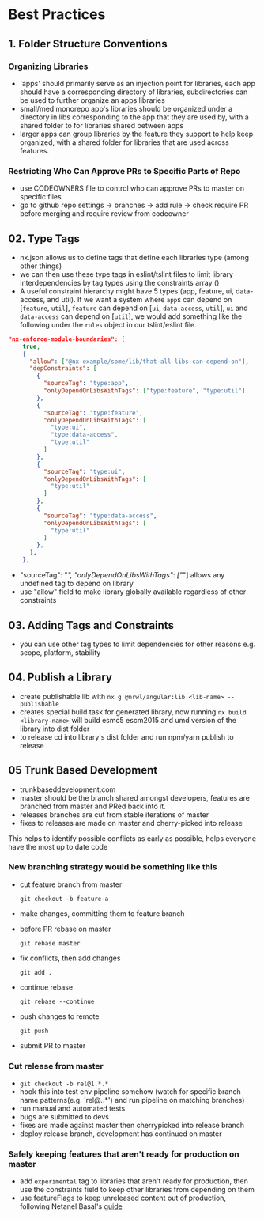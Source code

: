 
# Best Practices
## 1. Folder Structure Conventions
  ### Organizing Libraries

  - 'apps' should primarily serve as an injection point for libraries, each app should have a corresponding directory of libraries, subdirectories can be used to further organize an apps libraries
  - small/med monorepo app's libraries should be organized under a directory in libs corresponding to the app that they are used by, with a shared folder to for libraries shared between apps
  - larger apps can group libraries by the feature they support to help keep organized, with a shared folder for libraries that are used across features.

  ### Restricting Who Can Approve PRs to Specific Parts of Repo
  - use CODEOWNERS file to control who can approve PRs to master on specific files
  - go to github repo settings -> branches -> add rule -> check require PR before merging and require review from codeowner

## 02. Type Tags
  - nx.json allows us to define tags that define each libraries type (among other things)
  - we can then use these type tags in eslint/tslint files to limit library interdependencies by tag types using the constraints array ()
  - A useful constraint hierarchy might have 5 types (app, feature, ui, data-access, and util). If we want a system where `app`s can depend on [`feature`, `util`], `feature` can depend on [`ui`, `data-access`, `util`], `ui` and `data-access` can depend on [`util`], we would add something like the following under the `rules` object in our tslint/eslint file.
  ```json
  "nx-enforce-module-boundaries": [
      true,
      {
        "allow": ["@nx-example/some/lib/that-all-libs-can-depend-on"],
        "depConstraints": [
          {
            "sourceTag": "type:app",
            "onlyDependOnLibsWithTags": ["type:feature", "type:util"]
          },
          {
            "sourceTag": "type:feature",
            "onlyDependOnLibsWithTags": [
              "type:ui",
              "type:data-access",
              "type:util"
            ]
          },
          {
            "sourceTag": "type:ui",
            "onlyDependOnLibsWithTags": [
              "type:util"
            ]
          },
          {
            "sourceTag": "type:data-access",
            "onlyDependOnLibsWithTags": [
              "type:util"
            ]
          },
        ],
      },
  ```
  - "sourceTag": "*", "onlyDependOnLibsWithTags": ["*"] allows any undefined tag to depend on library
  - use "allow" field to make library globally available regardless of other constraints

## 03. Adding Tags and Constraints
  - you can use other tag types to limit dependencies for other reasons e.g. scope, platform, stability

## 04. Publish a Library
  - create publishable lib with
    `nx g @nrwl/angular:lib <lib-name> --publishable`
  - creates special build task for generated library, now running
    `nx build <library-name>`
    will build esmc5 escm2015 and umd version of the library into dist folder
  - to release cd into library's dist folder and run npm/yarn publish to release

## 05 Trunk Based Development
- trunkbaseddevelopment.com
- master should be the branch shared amongst developers, features are branched from master and PRed back into it.
- releases branches are cut from stable iterations of master
- fixes to releases are made on master and cherry-picked into release


This helps to identify possible conflicts as early as possible, helps everyone have the most up to date code

### New branching strategy would be something like this
- cut feature branch from master

  `git checkout -b feature-a`
- make changes, committing them to feature branch
- before PR rebase on master

  `git rebase master`
- fix conflicts, then add changes

  `git add .`
- continue rebase

  `git rebase --continue`
- push changes to remote

  `git push`
- submit PR to master

### Cut release from master

- `git checkout -b rel@1.*.*`
- hook this into test env pipeline somehow (watch for specific branch name patterns(e.g. 'rel@*.*.*') and run pipeline on matching branches)
- run manual and automated tests
- bugs are submitted to devs
- fixes are made against master then cherrypicked into release branch
- deploy release branch, development has continued on master

### Safely keeping features that aren't ready for production on master
- add `experimental` tag to libraries that aren't ready for production, then use the constraints field to keep other libraries from depending on them
- use featureFlags to keep unreleased content out of production, following Netanel Basal's [guide](https://netbasal.com/the-ultimate-guide-to-implementing-feature-flags-in-angular-applications-d4ae1fd33684)
